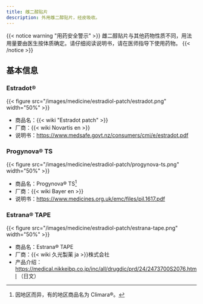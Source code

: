 ```yaml
---
title: 雌二醇贴片
description: 外用雌二醇贴片，经皮吸收。
---
```


{{< notice warning "用药安全警示" >}}
雌二醇贴片与其他药物性质不同，用法用量要由医生按体质确定。请仔细阅读说明书，请在医师指导下使用药物。
{{< /notice >}}

## 基本信息

### Estradot&reg;

{{< figure src="/images/medicine/estradiol-patch/estradot.png" width="50%" >}}

- 商品名：{{< wiki "Estradot patch" >}}
- 厂商：{{< wiki Novartis en >}}
- 说明书：<https://www.medsafe.govt.nz/consumers/cmi/e/estradot.pdf>

### Progynova&reg; TS

{{< figure src="/images/medicine/estradiol-patch/progynova-ts.png" width="50%" >}}

- 商品名：Progynova&reg; TS[^1]
- 厂商：{{< wiki Bayer en >}}
- 说明书：<https://www.medicines.org.uk/emc/files/pil.1617.pdf>

[^1]: 因地区而异，有的地区商品名为 Climara&reg;。

### Estrana&reg; TAPE

{{< figure src="/images/medicine/estradiol-patch/estrana-tape.png" width="50%" >}}

- 商品名：Estrana&reg; TAPE
- 厂商：{{< wiki 久光製薬 ja >}}株式会社
- 产品介绍：<https://medical.nikkeibp.co.jp/inc/all/drugdic/prd/24/2473700S2076.html> （日文）
